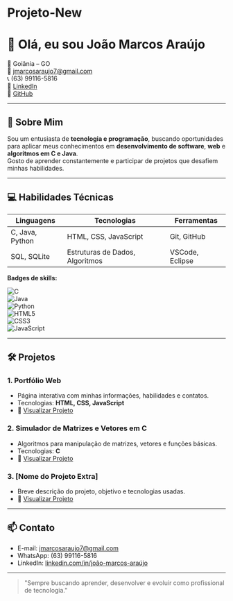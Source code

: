 # Projeto-New
# 👋 Olá, eu sou João Marcos Araújo

📍 Goiânia – GO  
📧 [jmarcosaraujo7@gmail.com](mailto:jmarcosaraujo7@gmail.com)  
📞 (63) 99116-5816  
🔗 [LinkedIn](https://linkedin.com/in/joão-marcos-araújo)  
🔗 [GitHub](https://github.com/seu-usuario)  

---

## 💼 Sobre Mim
Sou um entusiasta de **tecnologia e programação**, buscando oportunidades para aplicar meus conhecimentos em **desenvolvimento de software**, **web** e **algoritmos em C e Java**.  
Gosto de aprender constantemente e participar de projetos que desafiem minhas habilidades.  

---

## 💻 Habilidades Técnicas

| Linguagens | Tecnologias | Ferramentas |
|------------|------------|------------|
| C, Java, Python | HTML, CSS, JavaScript | Git, GitHub |
| SQL, SQLite | Estruturas de Dados, Algoritmos | VSCode, Eclipse |

**Badges de skills:**  

![C](https://img.shields.io/badge/C-00599C?style=for-the-badge&logo=c)  
![Java](https://img.shields.io/badge/Java-007396?style=for-the-badge&logo=java)  
![Python](https://img.shields.io/badge/Python-3776AB?style=for-the-badge&logo=python)  
![HTML5](https://img.shields.io/badge/HTML5-E34F26?style=for-the-badge&logo=html5)  
![CSS3](https://img.shields.io/badge/CSS3-1572B6?style=for-the-badge&logo=css3)  
![JavaScript](https://img.shields.io/badge/JavaScript-F7DF1E?style=for-the-badge&logo=javascript)  

---

## 🛠 Projetos

### 1. Portfólio Web
- Página interativa com minhas informações, habilidades e contatos.  
- Tecnologias: **HTML, CSS, JavaScript**  
- 🔗 [Visualizar Projeto](https://github.com/seu-usuario/portfolio)

### 2. Simulador de Matrizes e Vetores em C
- Algoritmos para manipulação de matrizes, vetores e funções básicas.  
- Tecnologias: **C**  
- 🔗 [Visualizar Projeto](https://github.com/seu-usuario/matrizes-e-vetores)

### 3. [Nome do Projeto Extra]
- Breve descrição do projeto, objetivo e tecnologias usadas.  
- 🔗 [Visualizar Projeto](https://github.com/seu-usuario/nome-do-projeto)

---

## 📫 Contato
- E-mail: [jmarcosaraujo7@gmail.com](mailto:jmarcosaraujo7@gmail.com)  
- WhatsApp: (63) 99116-5816  
- LinkedIn: [linkedin.com/in/joão-marcos-araújo](https://linkedin.com/in/joão-marcos-araújo)  

---

> "Sempre buscando aprender, desenvolver e evoluir como profissional de tecnologia."  

